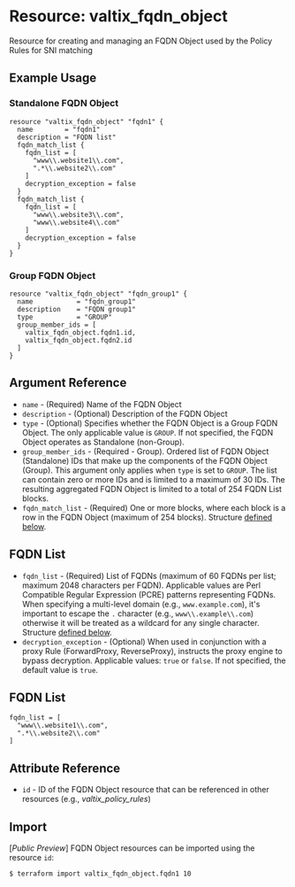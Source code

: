 # Resource: valtix_fqdn_object
Resource for creating and managing an FQDN Object used by the Policy Rules for SNI matching 

## Example Usage

### Standalone FQDN Object
```hcl
resource "valtix_fqdn_object" "fqdn1" {
  name        = "fqdn1"
  description = "FQDN list"
  fqdn_match_list {
    fqdn_list = [
      "www\\.website1\\.com",
      ".*\\.website2\\.com"
    ]
    decryption_exception = false
  }
  fqdn_match_list {
    fqdn_list = [
      "www\\.website3\\.com",
      "www\\.website4\\.com"
    ]
    decryption_exception = false
  }
}
```

### Group FQDN Object
```hcl
resource "valtix_fqdn_object" "fqdn_group1" {
  name           = "fqdn_group1"
  description    = "FQDN group1"
  type           = "GROUP"
  group_member_ids = [
    valtix_fqdn_object.fqdn1.id,
    valtix_fqdn_object.fqdn2.id
  ]
}
```

## Argument Reference
* `name` - (Required) Name of the FQDN Object
* `description` - (Optional) Description of the FQDN Object
* `type` - (Optional) Specifies whether the FQDN Object is a Group FQDN Object.  The only applicable value is `GROUP`.  If not specified, the FQDN Object operates as Standalone (non-Group).
* `group_member_ids` - (Required - Group). Ordered list of FQDN Object (Standalone) IDs that make up the components of the FQDN Object (Group).  This argument only applies when `type` is set to `GROUP`.  The list can contain zero or more IDs and is limited to a maximum of 30 IDs.  The resulting aggregated FQDN Object is limited to a total of 254 FQDN List blocks.
* `fqdn_match_list` - (Required) One or more blocks, where each block is a row in the FQDN Object (maximum of 254 blocks). Structure [defined below](#fqdn-list).

## FQDN List
* `fqdn_list` - (Required) List of FQDNs (maximum of 60 FQDNs per list; maximum 2048 characters per FQDN). Applicable values are Perl Compatible Regular Expression (PCRE) patterns representing FQDNs.  When specifying a multi-level domain (e.g., `www.example.com`), it's important to escape the `.` character (e.g., `www\\.example\\.com`) otherwise it will be treated as a wildcard for any single character.  Structure [defined below](#fqdn-list).
* `decryption_exception` - (Optional) When used in conjunction with a proxy Rule (ForwardProxy, ReverseProxy), instructs the proxy engine to bypass decryption. Applicable values: `true` or `false`.  If not specified, the default value is `true`.

## FQDN List
```hcl
fqdn_list = [
  "www\\.website1\\.com",
  ".*\\.website2\\.com"
]
```

## Attribute Reference
* `id` - ID of the FQDN Object resource that can be referenced in other resources (e.g., *valtix_policy_rules*)

## Import
[*Public Preview*] FQDN Object resources can be imported using the resource `id`:

```hcl
$ terraform import valtix_fqdn_object.fqdn1 10
```